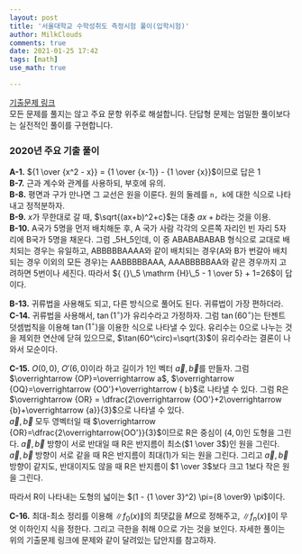 ```yaml
---
layout: post
title: '서울대학교 수학성취도 측정시험 풀이(입학시험)'
author: MilkClouds
comments: true
date: 2021-01-25 17:42
tags: [math]
use_math: true

---
```


[기출문제 링크](http://www.math.snu.ac.kr/board/index.php?mid=ta_problems)  
모든 문제를 풀지는 않고 주요 문항 위주로 해설합니다. 단답형 문제는 엄밀한 풀이보다는 실전적인 풀이를 구현합니다.    

### 2020년 주요 기출 풀이

**A-1.** ${1 \over {x^2 - x}} = {1 \over {x-1}} - {1 \over {x}}$이므로 답은 1  
**B-7.** 근과 계수와 관계를 사용하되, 부호에 유의.  
**B-8.** 평면과 구가 만나면 그 교선은 원을 이룬다. 원의 둘레를 `n, k`에 대한 식으로 나타내고 정적분하자.  
**B-9.** $x$가 무한대로 갈 때, $\sqrt{(ax+b)^2+c}$는 대충 $ax+b$라는 것을 이용.  
**B-10.** A국가 5명을 먼저 배치해둔 후, A 국가 사람 각각의 오른쪽 자리인 빈 자리 5자리에 B국가 5명을 채운다. 그럼 ${}\_5 \mathrm {H}\_5$인데, 이 중 ABABABABAB 형식으로 교대로 배치되는 경우는 유일하고, ABBBBBAAAA와 같이 배치되는 경우(A와 B가 번갈아 배치되는 경우 이외의 모든 경우)는 AABBBBBAAA, AAABBBBBAA와 같은 경우까지 고려하면 5번이나 세진다. 따라서 ${ {}\_5 \mathrm {H}\_5 - 1 \over 5} + 1=26$이 답이다.  


**B-13.** 귀류법을 사용해도 되고, 다른 방식으로 풀어도 된다. 귀류법이 가장 편하더라.  
**C-14.** 귀류법을 사용해서, $\tan(1^\circ)$가 유리수라고 가정하자. 그럼 $\tan(60^\circ)$는 탄젠트 덧셈법칙을 이용해 $\tan(1^\circ)$을 이용한 식으로 나타낼 수 있다. 유리수는 0으로 나누는 것을 제외한 연산에 닫혀 있으므로, $\tan(60^\circ)=\sqrt{3}$이 유리수라는 결론이 나와서 모순이다.  

**C-15.** $O(0,0)$, $O'(6,0)$이라 하고 길이가 1인 벡터 $\vec a,\vec b$를 만들자. 그럼
$\overrightarrow {OP}=\overrightarrow a$, $\overrightarrow {OQ}=\overrightarrow {OO'}+\overrightarrow { b}$로 나타낼 수 있다. 그럼 R은 $\overrightarrow {OR} = \dfrac{2\overrightarrow {OO'}+2\overrightarrow {b}+\overrightarrow {a}}{3}$으로 나타낼 수 있다.  
$\vec a,\vec b$ 모두 영벡터일 때 $\overrightarrow {OR}=\dfrac{2\overrightarrow{OO'}}{3}$이므로 R은 중심이 $(4,0)$인 도형을 그린다. $\vec a,\vec b$ 방향이 서로 반대일 때 R은 반지름이 최소($1 \over 3$)인 원을 그린다. $\vec a,\vec b$ 방향이 서로 같을 때 R은 반지름이 최대($1$)가 되는 원을 그린다. 그리고 $\vec a,\vec b$ 방향이 같지도, 반대이지도 않을 때 R은 반지름이 $1 \over 3$보다 크고 $1$보다 작은 원을 그린다.   

따라서 R이 나타내는 도형의 넓이는 $(1 - {1 \over 3}^2) \pi={8 \over9} \pi$이다.  


**C-16.** 최대-최소 정리를 이용해 $\|f_0(x)\|$의 최댓값을 $M$으로 정해주고, $\|f_n(x)\|$이 무엇 이하인지 식을 정한다. 그리고 극한을 취해 0으로 가는 것을 보인다. 자세한 풀이는 위의 기출문제 링크에 문제와 같이 달려있는 답안지를 참고하자.

